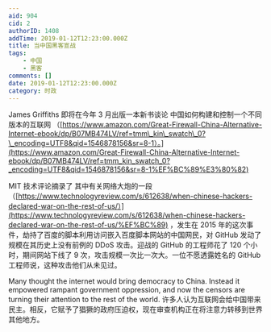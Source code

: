 ```yaml
---
aid: 904
cid: 2
authorID: 1408
addTime: 2019-01-12T12:23:00.000Z
title: 当中国黑客宣战
tags:
    - 中国
    - 黑客
comments: []
date: 2019-01-12T12:23:00.000Z
category: 时政
---
```


James Griffiths 即将在今年 3 月出版一本新书谈论 中国如何构建和控制一个不同版本的互联网 （[https://www.amazon.com/Great-Firewall-China-Alternative-Internet-ebook/dp/B07MB474LV/ref=tmm\_kin\_swatch\_0?\_encoding=UTF8&qid=1546878156&sr=8-1）。](https://www.amazon.com/Great-Firewall-China-Alternative-Internet-ebook/dp/B07MB474LV/ref=tmm_kin_swatch_0?_encoding=UTF8&qid=1546878156&sr=8-1%EF%BC%89%E3%80%82)

MIT 技术评论摘录了 其中有关网络大炮的一段（[https://www.technologyreview.com/s/612638/when-chinese-hackers-declared-war-on-the-rest-of-us/）](https://www.technologyreview.com/s/612638/when-chinese-hackers-declared-war-on-the-rest-of-us/%EF%BC%89) ，发生在 2015 年的这次事件，劫持了百度的脚本利用访问嵌入百度脚本网站的中国网民，对 GitHub 发动了规模在其历史上没有前例的 DDoS 攻击。迎战的 GitHub 的工程师花了 120 个小时，期间网站下线了 9 次，攻击规模一次比一次大。一位不愿透露姓名的 GitHub 工程师说，这种攻击他们从未见过。

Many thought the internet would bring democracy to China. Instead it empowered rampant government oppression, and now the censors are turning their attention to the rest of the world. 许多人认为互联网会给中国带来民主。相反，它赋予了猖獗的政府压迫权，现在审查机构正在将注意力转移到世界其他地方。
